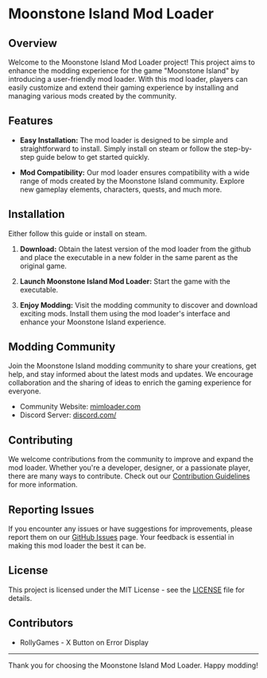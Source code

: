 # Moonstone Island Mod Loader

## Overview

Welcome to the Moonstone Island Mod Loader project! This project aims to enhance the modding experience for the game "Moonstone Island" by introducing a user-friendly mod loader. With this mod loader, players can easily customize and extend their gaming experience by installing and managing various mods created by the community.

## Features

- **Easy Installation:** The mod loader is designed to be simple and straightforward to install. Simply install on steam or follow the step-by-step guide below to get started quickly.

- **Mod Compatibility:** Our mod loader ensures compatibility with a wide range of mods created by the Moonstone Island community. Explore new gameplay elements, characters, quests, and much more.

## Installation

Either follow this guide or install on steam.

1. **Download:** Obtain the latest version of the mod loader from the github and place the executable in a new folder in the same parent as the original game.

4. **Launch Moonstone Island Mod Loader:** Start the game with the executable.

5. **Enjoy Modding:** Visit the modding community to discover and download exciting mods. Install them using the mod loader's interface and enhance your Moonstone Island experience.

## Modding Community

Join the Moonstone Island modding community to share your creations, get help, and stay informed about the latest mods and updates. We encourage collaboration and the sharing of ideas to enrich the gaming experience for everyone.

- Community Website: [mimloader.com](https://mimloader.com)
- Discord Server: [discord.com/](https://discord.com/invite/ngbvgTEFU2)

## Contributing

We welcome contributions from the community to improve and expand the mod loader. Whether you're a developer, designer, or a passionate player, there are many ways to contribute. Check out our [Contribution Guidelines](CONTRIBUTING.md) for more information.

## Reporting Issues

If you encounter any issues or have suggestions for improvements, please report them on our [GitHub Issues](https://github.com/ahhhsaturn/mimloader/issues) page. Your feedback is essential in making this mod loader the best it can be.

## License

This project is licensed under the MIT License - see the [LICENSE](LICENSE) file for details.

## Contributors
- RollyGames - X Button on Error Display

---

Thank you for choosing the Moonstone Island Mod Loader. Happy modding!
